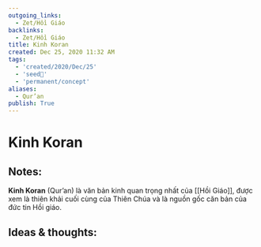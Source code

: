 ```yaml
---
outgoing_links:
  - Zet/Hồi Giáo
backlinks:
  - Zet/Hồi Giáo
title: Kinh Koran
created: Dec 25, 2020 11:32 AM
tags:
  - 'created/2020/Dec/25'
  - 'seed🥜'
  - 'permanent/concept'
aliases:
  - Qur’an
publish: True
---
```

# Kinh Koran

## Notes:
**Kinh Koran** (Qur’an) là văn bản kinh quan trọng nhất của [[Hồi Giáo]], được xem là thiên khải cuối cùng của Thiên Chúa và là nguồn gốc căn bản của đức tin Hồi giáo.

## Ideas & thoughts:
